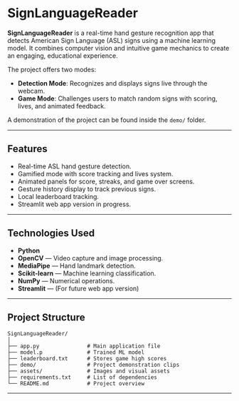 # SignLanguageReader

**SignLanguageReader** is a real-time hand gesture recognition app that detects American Sign Language (ASL) signs using a machine learning model. It combines computer vision and intuitive game mechanics to create an engaging, educational experience.

The project offers two modes:
- **Detection Mode**: Recognizes and displays signs live through the webcam.
- **Game Mode**: Challenges users to match random signs with scoring, lives, and animated feedback.

A demonstration of the project can be found inside the `demo/` folder.

---

## Features
- Real-time ASL hand gesture detection.
- Gamified mode with score tracking and lives system.
- Animated panels for score, streaks, and game over screens.
- Gesture history display to track previous signs.
- Local leaderboard tracking.
- Streamlit web app version in progress.

---

## Technologies Used
- **Python**
- **OpenCV** — Video capture and image processing.
- **MediaPipe** — Hand landmark detection.
- **Scikit-learn** — Machine learning classification.
- **NumPy** — Numerical operations.
- **Streamlit** — (For future web app version)

---

## Project Structure
```
SignLanguageReader/
│
├── app.py               # Main application file
├── model.p              # Trained ML model
├── leaderboard.txt      # Stores game high scores
├── demo/                # Project demonstration clips
├── assets/              # Images and visual assets
├── requirements.txt     # List of dependencies
└── README.md            # Project overview
```

---
